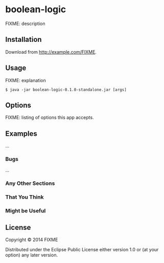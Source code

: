 # boolean-logic

FIXME: description

## Installation

Download from http://example.com/FIXME.

## Usage

FIXME: explanation

    $ java -jar boolean-logic-0.1.0-standalone.jar [args]

## Options

FIXME: listing of options this app accepts.

## Examples

...

### Bugs

...

### Any Other Sections
### That You Think
### Might be Useful

## License

Copyright © 2014 FIXME

Distributed under the Eclipse Public License either version 1.0 or (at
your option) any later version.

